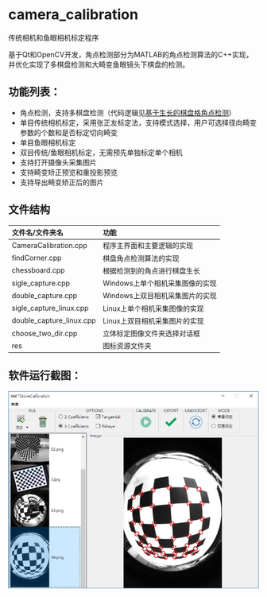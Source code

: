 # camera_calibration
传统相机和鱼眼相机标定程序

基于Qt和OpenCV开发，角点检测部分为MATLAB的角点检测算法的C++实现，并优化实现了多棋盘检测和大畸变鱼眼镜头下棋盘的检测。

## 功能列表：
* 角点检测，支持多棋盘检测（代码逻辑见[基于生长的棋盘格角点检测](https://github.com/imuncle/imuncle.github.io/issues/113)）
* 单目传统相机标定，采用张正友标定法，支持模式选择，用户可选择径向畸变参数的个数和是否标定切向畸变
* 单目鱼眼相机标定
* 双目传统/鱼眼相机标定，无需预先单独标定单个相机
* 支持打开摄像头采集图片
* 支持畸变矫正预览和重投影预览
* 支持导出畸变矫正后的图片

## 文件结构
|文件名/文件夹名|功能|
|:--|:--|
|CameraCalibration.cpp|程序主界面和主要逻辑的实现|
|findCorner.cpp|棋盘角点检测算法的实现|
|chessboard.cpp|根据检测到的角点进行棋盘生长|
|sigle_capture.cpp|Windows上单个相机采集图像的实现|
|double_capture.cpp|Windows上双目相机采集图片的实现|
|sigle_capture_linux.cpp|Linux上单个相机采集图像的实现|
|double_capture_linux.cpp|Linux上双目相机采集图片的实现|
|choose_two_dir.cpp|立体标定图像文件夹选择对话框|
|res|图标资源文件夹|

## 软件运行截图：

![screenshot](screenshot.jpg)